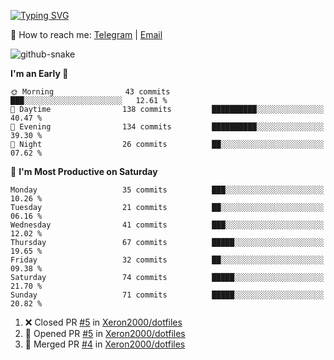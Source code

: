 [![Typing SVG](https://readme-typing-svg.demolab.com?font=Fira+Code&pause=1000&width=435&lines=%F0%9F%91%8B+Hi%2C+I'm+Xeron)](https://git.io/typing-svg)

📮️ How to reach me: [Telegram](https://t.me/Xeron23) | [Email](mailto:cw48565@gmail.com)

<picture>
  <source media="(prefers-color-scheme: dark)" srcset="https://github.com/Xeron2000/Xeron2000/blob/output/github-contribution-grid-snake-dark.svg" />
  <source media="(prefers-color-scheme: light)" srcset="https://github.com/Xeron2000/Xeron2000/blob/output/github-contribution-grid-snake.svg" />
  <img alt="github-snake" src="github-snake.svg" />
</picture>

<!--START_SECTION:waka-->
**I'm an Early 🐤** 

```text
🌞 Morning                43 commits          ███░░░░░░░░░░░░░░░░░░░░░░   12.61 % 
🌆 Daytime                138 commits         ██████████░░░░░░░░░░░░░░░   40.47 % 
🌃 Evening                134 commits         ██████████░░░░░░░░░░░░░░░   39.30 % 
🌙 Night                  26 commits          ██░░░░░░░░░░░░░░░░░░░░░░░   07.62 % 
```
📅 **I'm Most Productive on Saturday** 

```text
Monday                   35 commits          ███░░░░░░░░░░░░░░░░░░░░░░   10.26 % 
Tuesday                  21 commits          ██░░░░░░░░░░░░░░░░░░░░░░░   06.16 % 
Wednesday                41 commits          ███░░░░░░░░░░░░░░░░░░░░░░   12.02 % 
Thursday                 67 commits          █████░░░░░░░░░░░░░░░░░░░░   19.65 % 
Friday                   32 commits          ██░░░░░░░░░░░░░░░░░░░░░░░   09.38 % 
Saturday                 74 commits          █████░░░░░░░░░░░░░░░░░░░░   21.70 % 
Sunday                   71 commits          █████░░░░░░░░░░░░░░░░░░░░   20.82 % 
```



<!--END_SECTION:waka-->

<!--START_SECTION:activity-->
1. ❌ Closed PR [#5](https://github.com/Xeron2000/dotfiles/pull/5) in [Xeron2000/dotfiles](https://github.com/Xeron2000/dotfiles)
2. 💪 Opened PR [#5](https://github.com/Xeron2000/dotfiles/pull/5) in [Xeron2000/dotfiles](https://github.com/Xeron2000/dotfiles)
3. 🎉 Merged PR [#4](https://github.com/Xeron2000/dotfiles/pull/4) in [Xeron2000/dotfiles](https://github.com/Xeron2000/dotfiles)
<!--END_SECTION:activity-->
